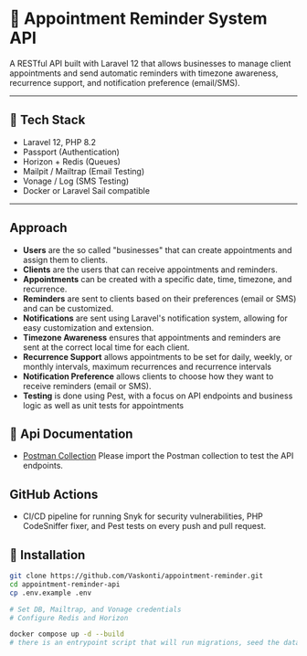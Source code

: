 # 📅 Appointment Reminder System API

A RESTful API built with Laravel 12 that allows businesses to manage client appointments and send automatic reminders with timezone awareness, recurrence support, and notification preference (email/SMS).

---

## 🧰 Tech Stack

- Laravel 12, PHP 8.2
- Passport (Authentication)
- Horizon + Redis (Queues)
- Mailpit / Mailtrap (Email Testing)
- Vonage / Log (SMS Testing)
- Docker or Laravel Sail compatible

---
## Approach
- **Users** are the so called "businesses" that can create appointments and assign them to clients.
- **Clients** are the users that can receive appointments and reminders.
- **Appointments** can be created with a specific date, time, timezone, and recurrence.
- **Reminders** are sent to clients based on their preferences (email or SMS) and can be customized.
- **Notifications** are sent using Laravel's notification system, allowing for easy customization and extension.
- **Timezone Awareness** ensures that appointments and reminders are sent at the correct local time for each client.
- **Recurrence Support** allows appointments to be set for daily, weekly, or monthly intervals, maximum recurrences and recurrence intervals
- **Notification Preference** allows clients to choose how they want to receive reminders (email or SMS).
- **Testing** is done using Pest, with a focus on API endpoints and business logic as well as unit tests for appointments

## 🌟 Api Documentation
- [Postman Collection](/doc/appointment_system.postman_collection.json)
Please import the Postman collection to test the API endpoints.

## GitHub Actions
- CI/CD pipeline for running Snyk for security vulnerabilities, PHP CodeSniffer fixer, and Pest tests on every push and pull request.

## 🚀 Installation

```bash
git clone https://github.com/Vaskonti/appointment-reminder.git
cd appointment-reminder-api
cp .env.example .env

# Set DB, Mailtrap, and Vonage credentials
# Configure Redis and Horizon

docker compose up -d --build 
# there is an entrypoint script that will run migrations, seed the database, and start the queue worker
